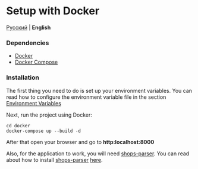 # Setup with Docker

[Русский](../ru/docker.md) | **English**

### Dependencies

* [Docker](https://docs.docker.com/engine/installation/)
* [Docker Compose](https://docs.docker.com/compose/install/)

### Installation

The first thing you need to do is set up your environment variables.
You can read how to configure the environment variable file in the section [Environment Variables](#enviroment)

Next, run the project using Docker:

    cd docker
    docker-compose up --build -d
    
After that open your browser and go to **http:localhost:8000**

Also, for the application to work, you will need [shops-parser](https://github.com/VadzimKaziachy/shops-parser).
You can read about how to install [shops-parser](https://github.com/VadzimKaziachy/shops-parser) [here](https://github.com/VadzimKaziachy/shops-parser/blob/master/README.md).